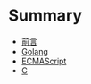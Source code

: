 # Summary

* [前言](README.md)
* [Golang](Golang/README.md)
* [ECMAScript ](ECMAScript/README.md)
* [C](C/README.md)


